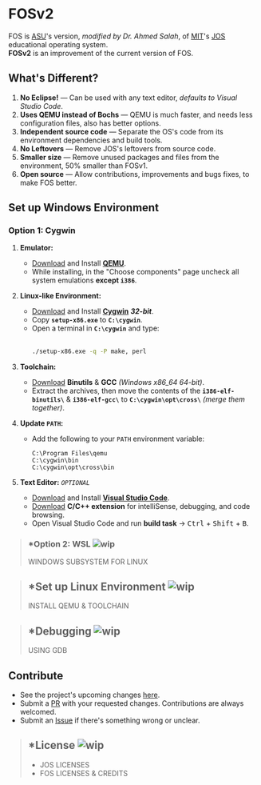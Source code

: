 # FOSv2

FOS is [ASU][asu]'s version, _modified by Dr. Ahmed Salah_, of [MIT][mit]'s [JOS][jos] educational operating system.  
**FOSv2** is an improvement of the current version of FOS.

[asu]: http://cis.asu.edu.eg/
[mit]: http://www.mit.edu/
[jos]: https://pdos.csail.mit.edu/6.828/2018/overview.html

## What's Different?

1. **No Eclipse!** — Can be used with any text editor, _defaults to Visual Studio Code_.
1. **Uses QEMU instead of Bochs** — QEMU is much faster, and needs less configuration files, also has better options.
1. **Independent source code** — Separate the OS's code from its environment dependencies and build tools.
1. **No Leftovers** — Remove JOS's leftovers from source code.
1. **Smaller size** — Remove unused packages and files from the environment, 50% smaller than FOSv1.
1. **Open source** — Allow contributions, improvements and bugs fixes, to make FOS better.

## Set up Windows Environment

### Option 1: Cygwin

1. **Emulator:**

   - [Download][dl-qemu] and Install [**QEMU**][qemu].
   - While installing, in the "Choose components" page uncheck all system emulations **except `i386`**.

1. **Linux-like Environment:**

   - [Download][dl-cygwin-32] and Install [**Cygwin**][cygwin] **_32-bit_**.
   - Copy **`setup-x86.exe`** to **`C:\cygwin`**.
   - Open a terminal in **`C:\cygwin`** and type:  
     <br />
     ```cmd
     ./setup-x86.exe -q -P make, perl
     ```

1. **Toolchain:**

   - [Download][dl-toolchain] **Binutils** & **GCC** _(Windows x86_64 64-bit)_.
   - Extract the archives, then move the contents of the **`i386-elf-binutils\`** & **`i386-elf-gcc\`** to **`C:\cygwin\opt\cross\`** _(merge them together)_.

1. **Update `PATH`:**

   - Add the following to your `PATH` environment variable:

     ```path
     C:\Program Files\qemu
     C:\cygwin\bin
     C:\cygwin\opt\cross\bin
     ```

1. **Text Editor:** _`OPTIONAL`_

   - [Download][dl-vscode] and Install [**Visual Studio Code**][vscode].
   - [Download][dl-extension] **C/C++ extension** for intelliSense, debugging, and code browsing.
   - Open Visual Studio Code and run **build task** → <kbd>Ctrl</kbd> + <kbd>Shift</kbd> + <kbd>B</kbd>.

[qemu]: https://www.qemu.org/
[dl-qemu]: https://qemu.weilnetz.de/w64/2020/
[cygwin]: https://cygwin.com/
[dl-cygwin-32]: https://cygwin.com/install.html
[dl-toolchain]: https://github.com/nativeos/i386-elf-toolchain/releases
[vscode]: https://code.visualstudio.com/
[dl-vscode]: https://code.visualstudio.com/
[dl-extension]: https://marketplace.visualstudio.com/items?itemName=ms-vscode.cpptools

> ### \*Option 2: WSL ![wip][wip-badge]
>
> WINDOWS SUBSYSTEM FOR LINUX

> ## \*Set up Linux Environment ![wip][wip-badge]
>
> INSTALL QEMU & TOOLCHAIN

> ## \*Debugging ![wip][wip-badge]
>
> USING GDB

## Contribute

- See the project's upcoming changes [here][project].
- Submit a [PR][compare] with your requested changes. Contributions are always welcomed.
- Submit an [Issue][new-issue] if there's something wrong or unclear.

[project]: https://github.com/YoussefRaafatNasry/fos-v2/projects/1/
[compare]: https://github.com/YoussefRaafatNasry/fos-v2/compare/
[new-issue]: https://github.com/YoussefRaafatNasry/fos-v2/issues/new/

> ## \*License ![wip][wip-badge]
>
> - JOS LICENSES
> - FOS LICENSES & CREDITS

[wip-badge]: https://img.shields.io/badge/WIP-red?style=flat-square
